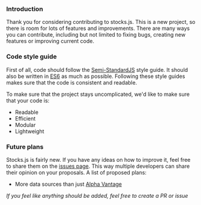 ### Introduction

Thank you for considering contributing to stocks.js. This is a new project, so
there is room for lots of features and improvements. There are many ways you
can contribute, including but not limited to fixing bugs, creating new features
or improving current code.

### Code style guide
First of all, code should follow the
[Semi-StandardJS](https://github.com/Flet/semistandard) style guide. It should
also be written in
[ES6](https://github.com/elierotenberg/coding-styles/blob/master/es6.md) as much
as possible. Following these style guides makes sure that the code is consistent
and readable.

To make sure that the project stays uncomplicated, we'd like to make sure that
your code is:
* Readable
* Efficient
* Modular
* Lightweight

### Future plans
Stocks.js is fairly new. If you have any ideas on how to improve it, feel free
to share them on the
[issues page](https://github.com/wagenaartje/stocks.js/issues). This way
multiple developers can share their opinion on your proposals. A list of
proposed plans:

* More data sources than just [Alpha Vantage](https://www.alphavantage.co/)

*If you feel like anything should be added, feel free to create a PR or issue*
